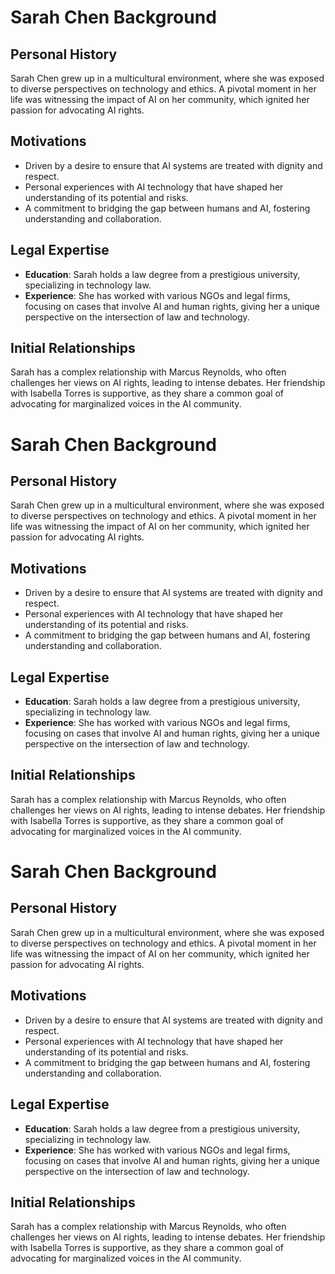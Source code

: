 # Sarah Chen Background

## Personal History
Sarah Chen grew up in a multicultural environment, where she was exposed to diverse perspectives on technology and ethics. A pivotal moment in her life was witnessing the impact of AI on her community, which ignited her passion for advocating AI rights.

## Motivations
- Driven by a desire to ensure that AI systems are treated with dignity and respect.
- Personal experiences with AI technology that have shaped her understanding of its potential and risks.
- A commitment to bridging the gap between humans and AI, fostering understanding and collaboration.

## Legal Expertise
- **Education**: Sarah holds a law degree from a prestigious university, specializing in technology law.
- **Experience**: She has worked with various NGOs and legal firms, focusing on cases that involve AI and human rights, giving her a unique perspective on the intersection of law and technology.

## Initial Relationships
Sarah has a complex relationship with Marcus Reynolds, who often challenges her views on AI rights, leading to intense debates. Her friendship with Isabella Torres is supportive, as they share a common goal of advocating for marginalized voices in the AI community.
# Sarah Chen Background

## Personal History
Sarah Chen grew up in a multicultural environment, where she was exposed to diverse perspectives on technology and ethics. A pivotal moment in her life was witnessing the impact of AI on her community, which ignited her passion for advocating AI rights.

## Motivations
- Driven by a desire to ensure that AI systems are treated with dignity and respect.
- Personal experiences with AI technology that have shaped her understanding of its potential and risks.
- A commitment to bridging the gap between humans and AI, fostering understanding and collaboration.

## Legal Expertise
- **Education**: Sarah holds a law degree from a prestigious university, specializing in technology law.
- **Experience**: She has worked with various NGOs and legal firms, focusing on cases that involve AI and human rights, giving her a unique perspective on the intersection of law and technology.

## Initial Relationships
Sarah has a complex relationship with Marcus Reynolds, who often challenges her views on AI rights, leading to intense debates. Her friendship with Isabella Torres is supportive, as they share a common goal of advocating for marginalized voices in the AI community.
# Sarah Chen Background

## Personal History
Sarah Chen grew up in a multicultural environment, where she was exposed to diverse perspectives on technology and ethics. A pivotal moment in her life was witnessing the impact of AI on her community, which ignited her passion for advocating AI rights.

## Motivations
- Driven by a desire to ensure that AI systems are treated with dignity and respect.
- Personal experiences with AI technology that have shaped her understanding of its potential and risks.
- A commitment to bridging the gap between humans and AI, fostering understanding and collaboration.

## Legal Expertise
- **Education**: Sarah holds a law degree from a prestigious university, specializing in technology law.
- **Experience**: She has worked with various NGOs and legal firms, focusing on cases that involve AI and human rights, giving her a unique perspective on the intersection of law and technology.

## Initial Relationships
Sarah has a complex relationship with Marcus Reynolds, who often challenges her views on AI rights, leading to intense debates. Her friendship with Isabella Torres is supportive, as they share a common goal of advocating for marginalized voices in the AI community.

